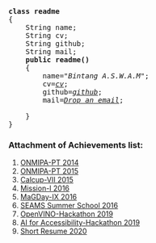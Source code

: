 <pre>
<strong>class readme</strong>
{
    String name;
    String cv;
    String github;
    String mail;
    <strong>public readme()</strong>
    {
        name=<em>"Bintang A.S.W.A.M"</em>;
        cv=<em><a href="https://bintang-aswam.github.io">cv</a></em>;  
        github=<em><a href="https://github.com/bintang-aswam">github</a></em>;
        mail=<em><a href="mailto:bintangalamsemesta.wisranam@gmail.com">Drop an email</a></em>; 

    }
}
</pre>

### Attachment of Achievements list:
1. [ONMIPA-PT 2014](https://github.com/bintang-aswam/bintang-aswam.github.io/blob/master/ONMIPA_PT_2014.pdf)
2. [ONMIPA-PT 2015](https://github.com/bintang-aswam/bintang-aswam.github.io/blob/master/ONMIPA_PT_2015.pdf)
3. [Calcup-VII 2015](https://github.com/bintang-aswam/bintang-aswam.github.io/blob/master/CalCup_2015_juara1.pdf)
4. [Mission-I 2016](https://github.com/bintang-aswam/bintang-aswam.github.io/blob/master/MISSION_2016_juara2.pdf)
5. [MaGDay-IX 2016](https://github.com/bintang-aswam/bintang-aswam.github.io/blob/master/MAGDay_2016_juara1.pdf)
6. [SEAMS Summer School 2016](https://github.com/bintang-aswam/bintang-aswam.github.io/blob/master/SEAMS_School_2016.pdf)
7. [OpenVINO-Hackathon 2019](https://github.com/bintang-aswam/bintang-aswam.github.io/blob/master/OpenVINO_Hackathon_2019.jpeg)
8. [AI for Accessibility-Hackathon 2019](https://github.com/bintang-aswam/bintang-aswam.github.io/blob/master/BASWAM_Microsoft_Hackathon_2019.png)
9. [Short Resume 2020](https://github.com/bintang-aswam/bintang-aswam.github.io/blob/master/Short_Resume_of_Bintang_A.S.W.A.M_2020.pdf)
